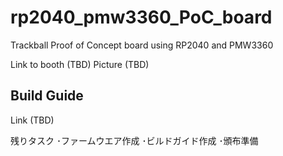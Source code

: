 # rp2040_pmw3360_PoC_board

Trackball Proof of Concept board using RP2040 and PMW3360

Link to booth (TBD)
Picture (TBD)

## Build Guide
Link (TBD)

残りタスク
･ファームウエア作成
･ビルドガイド作成
･頒布準備
